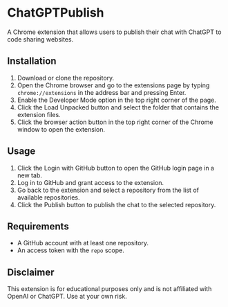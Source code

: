 # ChatGPTPublish

A Chrome extension that allows users to publish their chat with ChatGPT to code sharing websites.

## Installation
1. Download or clone the repository.
2. Open the Chrome browser and go to the extensions page by typing `chrome://extensions` in the address bar and pressing Enter.
3. Enable the Developer Mode option in the top right corner of the page.
4. Click the Load Unpacked button and select the folder that contains the extension files.
5. Click the browser action button in the top right corner of the Chrome window to open the extension.

## Usage
1. Click the Login with GitHub button to open the GitHub login page in a new tab.
2. Log in to GitHub and grant access to the extension.
3. Go back to the extension and select a repository from the list of available repositories.
4. Click the Publish button to publish the chat to the selected repository.

## Requirements
- A GitHub account with at least one repository.
- An access token with the `repo` scope.

## Disclaimer
This extension is for educational purposes only and is not affiliated with OpenAI or ChatGPT. Use at your own risk.

